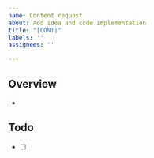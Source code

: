 ```yaml
---
name: Content request
about: Add idea and code implementation
title: "[CONT]"
labels: ''
assignees: ''

---
```


## Overview
- 

## Todo
- [ ]
